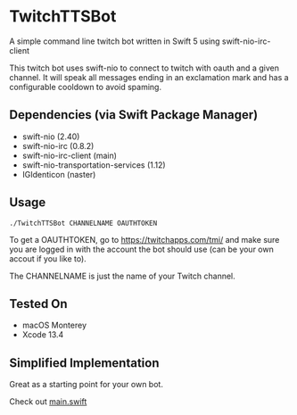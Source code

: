 # TwitchTTSBot
A simple command line twitch bot written in Swift 5 using swift-nio-irc-client

This twitch bot uses swift-nio to connect to twitch with oauth and a given channel. It will speak all messages ending in an exclamation mark and has a configurable cooldown to avoid spaming.

## Dependencies (via Swift Package Manager)
- swift-nio (2.40)
- swift-nio-irc (0.8.2)
- swift-nio-irc-client (main)
- swift-nio-transportation-services (1.12)
- IGIdenticon (naster)

## Usage
```
./TwitchTTSBot CHANNELNAME OAUTHTOKEN
```

To get a OAUTHTOKEN, go to https://twitchapps.com/tmi/ and make sure you are logged in with the account the bot should use (can be your own accout if you like to).

The CHANNELNAME is just the name of your Twitch channel.

## Tested On
- macOS Monterey
- Xcode 13.4

## Simplified Implementation

Great as a starting point for your own bot.

Check out [main.swift](https://github.com/pardeike/TwitchTTSBot/blob/main/TwitchTTSBot/main.swift)


